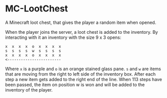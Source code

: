 # MC-LootChest

A Minecraft loot chest, that gives the player a random item when opened.

When the player joins the server, a loot chest is added to the inventory. By interacting with
it an inventory with the size 9 x 3 opens:

```
x  x  x  x  o  x  x  x  x
s  s  s  s  w  s  s  s  s
x  x  x  x  o  x  x  x  x
<------------------------
```

Where `x` is a purple and `o` is an orange stained glass pane.
`s` and `w` are items that are moving from the right to left side of the inventory box.
After each step a new item gets added to the right end of the line.
When 113 steps have been passed, the item on position w is won
and will be added to the inventory of the player.